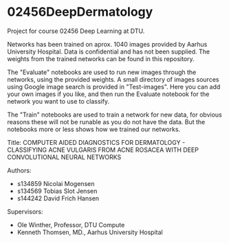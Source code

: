 # 02456DeepDermatology
Project for course 02456 Deep Learning at DTU.

Networks has been trained on aprox. 1040 images provided by Aarhus University Hospital. Data is confidential and has not been supplied. The weights from the trained networks can be found in this repository.

The "Evaluate" notebooks are used to run new images through the networks, using the provided weights. A small directory of images sources using Google image search is provided in "Test-images". Here you can add your own images if you like, and then run the Evaluate notebook for the network you want to use to classify.

The "Train" notebooks are used to train a network for new data, for obvious reasons these will not be runable as you do not have the data. But the notebooks more or less shows how we trained our networks. 

Title: 
COMPUTER AIDED DIAGNOSTICS FOR DERMATOLOGY - CLASSIFYING
ACNE VULGARIS FROM ACNE ROSACEA WITH DEEP CONVOLUTIONAL NEURAL NETWORKS

Authors:
* s134859 Nicolai Mogensen
* s134569 Tobias Slot Jensen
* s144242 David Frich Hansen

Supervisors:
* Ole Winther, Professor, DTU Compute
* Kenneth Thomsen, MD., Aarhus University Hospital
